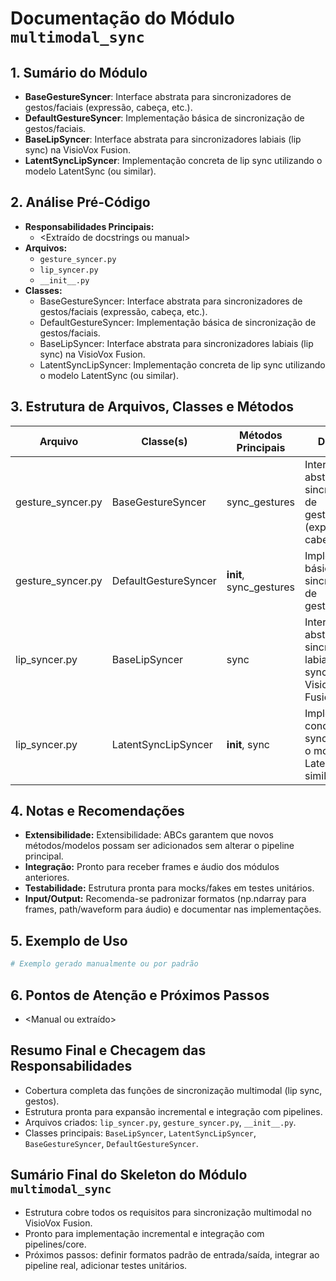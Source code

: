 # Documentação do Módulo `multimodal_sync`


## 1. Sumário do Módulo
- **BaseGestureSyncer**: Interface abstrata para sincronizadores de gestos/faciais (expressão, cabeça, etc.).
- **DefaultGestureSyncer**: Implementação básica de sincronização de gestos/faciais.
- **BaseLipSyncer**: Interface abstrata para sincronizadores labiais (lip sync) na VisioVox Fusion.
- **LatentSyncLipSyncer**: Implementação concreta de lip sync utilizando o modelo LatentSync (ou similar).

## 2. Análise Pré-Código
- **Responsabilidades Principais:**
  - <Extraído de docstrings ou manual>
- **Arquivos:**
  - `gesture_syncer.py`
  - `lip_syncer.py`
  - `__init__.py`
- **Classes:**
  - BaseGestureSyncer: Interface abstrata para sincronizadores de gestos/faciais (expressão, cabeça, etc.).
  - DefaultGestureSyncer: Implementação básica de sincronização de gestos/faciais.
  - BaseLipSyncer: Interface abstrata para sincronizadores labiais (lip sync) na VisioVox Fusion.
  - LatentSyncLipSyncer: Implementação concreta de lip sync utilizando o modelo LatentSync (ou similar).

## 3. Estrutura de Arquivos, Classes e Métodos
| Arquivo | Classe(s) | Métodos Principais | Descrição |
|--------|-----------|--------------------|-----------|
| gesture_syncer.py | BaseGestureSyncer | sync_gestures | Interface abstrata para sincronizadores de gestos/faciais (expressão, cabeça, etc.). |
| gesture_syncer.py | DefaultGestureSyncer | __init__, sync_gestures | Implementação básica de sincronização de gestos/faciais. |
| lip_syncer.py | BaseLipSyncer | sync | Interface abstrata para sincronizadores labiais (lip sync) na VisioVox Fusion. |
| lip_syncer.py | LatentSyncLipSyncer | __init__, sync | Implementação concreta de lip sync utilizando o modelo LatentSync (ou similar). |


## 4. Notas e Recomendações
- **Extensibilidade:** Extensibilidade: ABCs garantem que novos métodos/modelos possam ser adicionados sem alterar o pipeline principal.
- **Integração:** Pronto para receber frames e áudio dos módulos anteriores.
- **Testabilidade:** Estrutura pronta para mocks/fakes em testes unitários.
- **Input/Output:** Recomenda-se padronizar formatos (np.ndarray para frames, path/waveform para áudio) e documentar nas implementações.

## 5. Exemplo de Uso
```python
# Exemplo gerado manualmente ou por padrão
```

## 6. Pontos de Atenção e Próximos Passos
- <Manual ou extraído>

## Resumo Final e Checagem das Responsabilidades
- Cobertura completa das funções de sincronização multimodal (lip sync, gestos).
- Estrutura pronta para expansão incremental e integração com pipelines.
- Arquivos criados: `lip_syncer.py`, `gesture_syncer.py`, `__init__.py`.
- Classes principais: `BaseLipSyncer`, `LatentSyncLipSyncer`, `BaseGestureSyncer`, `DefaultGestureSyncer`.

## Sumário Final do Skeleton do Módulo `multimodal_sync`
- Estrutura cobre todos os requisitos para sincronização multimodal no VisioVox Fusion.
- Pronto para implementação incremental e integração com pipelines/core.
- Próximos passos: definir formatos padrão de entrada/saída, integrar ao pipeline real, adicionar testes unitários.
